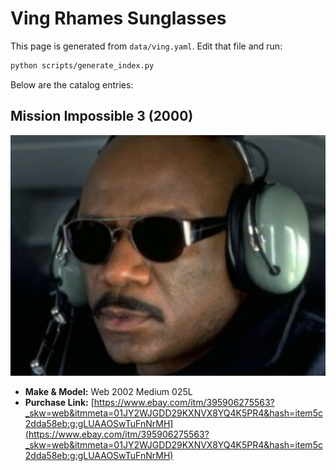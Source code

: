 # Ving Rhames Sunglasses

This page is generated from `data/ving.yaml`. Edit that file and run:

```bash
python scripts/generate_index.py
```

Below are the catalog entries:

## Mission Impossible 3 (2000)

![Mission Impossible 3 (2000)](images/web-2002.png)

- **Make & Model:** Web 2002 Medium 025L
- **Purchase Link:** [https://www.ebay.com/itm/395906275563?_skw=web&itmmeta=01JY2WJGDD29KXNVX8YQ4K5PR4&hash=item5c2dda58eb:g:gLUAAOSwTuFnNrMH](https://www.ebay.com/itm/395906275563?_skw=web&itmmeta=01JY2WJGDD29KXNVX8YQ4K5PR4&hash=item5c2dda58eb:g:gLUAAOSwTuFnNrMH)
